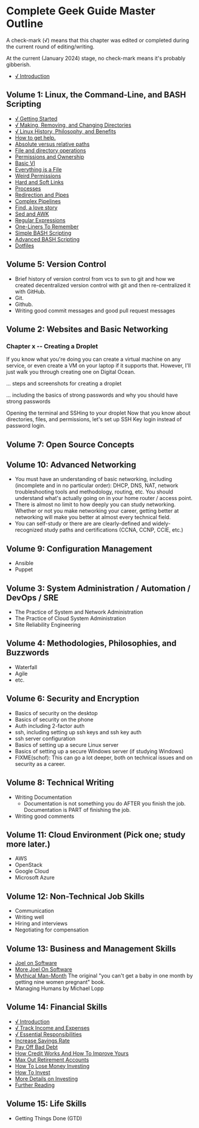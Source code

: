 # Complete Geek Guide Master Outline

A check-mark (√) means that this chapter was edited or completed during the current round of editing/writing.

At the current (January 2024) stage, no check-mark means it's probably gibberish.

* [√ Introduction](../README.md)

## Volume 1: Linux, the Command-Line, and BASH Scripting

* [√ Getting Started](./linux-basics/getting-started.md)
* [√ Making, Removing, and Changing Directories](./linux-basics/directories.md)
* [√ Linux History, Philosophy, and Benefits](./linux-basics/operating-systems-and-history.md)
* [How to get help.](./linux-basics/getting-help.md)
* [Absolute versus relative paths](./linux-basics/absolute-vs-relative-paths.md)
* [File and directory operations](./linux-basics/file-and-directory-operations.md)
* [Permissions and Ownership](./linux-basics/permissions-and-ownership.md)
* [Basic VI](./linux-basics/basic-vim.md)
* [Everything is a File](./linux-basics/everything-is-a-file.md)
* [Weird Permissions](./linux-basics/weird-permissions.md)
* [Hard and Soft Links](./linux-basics/hard-and-soft-links.md)
* [Processes](./linux-basics/processes.md)
* [Redirection and Pipes](./linux-basics/redirection-and-pipes.md)
* [Complex Pipelines](./linux-basics/complex-pipelines.md)
* [Find, a love story](./linux-basics/find-a-love-story.md)
* [Sed and AWK](./linux-basics/sed-and-awk.md)
* [Regular Expressions](./linux-basics/regular-expressions.md)
* [One-Liners To Remember](./linux-basics/one-liners-to-rememeber.md)
* [Simple BASH Scripting](./linux-basics/simple-bash-scripting.md)
* [Advanced BASH Scripting](./linux-basics/advanced-bash-scripting.md)
* [Dotfiles](./021-dotfiles.md)

## Volume 5: Version Control

* Brief history of version control from vcs to svn to git and how we created decentralized version control with git and then re-centralized it with GitHub.
* Git.
* Github.
* Writing good commit messages and good pull request messages

## Volume 2: Websites and Basic Networking

### Chapter x -- Creating a Droplet

If you know what you're doing you can create a virtual machine on any service, or even create a VM on your laptop if it supports that. However, I'll just walk you through creating one on Digital Ocean.

... steps and screenshots for creating a droplet

... including the basics of strong passwords and why you should have strong passwords

Opening the terminal and SSHing to your droplet
Now that you know about directories, files, and permissions, let's set up SSH Key login instead of password login.

## Volume 7:  Open Source Concepts

## Volume 10: Advanced Networking

* You must have an understanding of basic networking, including (incomplete and in no particular order): DHCP, DNS, NAT, network troubleshooting tools and methodology, routing, etc. You should understand what's actually going on in your home router / access point.
* There is almost no limit to how deeply you can study networking. Whether or not you make networking your career, getting better at networking will make you better at almost every technical field.
* You can self-study or there are are clearly-defined and widely-recognized study paths and certifications (CCNA, CCNP, CCIE, etc.)

## Volume 9: Configuration Management

* Ansible
* Puppet

## Volume 3: System Administration / Automation / DevOps / SRE

* The Practice of System and Network Administration
* The Practice of Cloud System Administration
* Site Reliability Engineering

## Volume 4: Methodologies, Philosophies, and Buzzwords

* Waterfall
* Agile
* etc.

## Volume 6: Security and Encryption

* Basics of security on the desktop
* Basics of security on the phone
* Auth including 2-factor auth
* ssh, including setting up ssh keys and ssh key auth
* ssh server configuration
* Basics of setting up a secure Linux server
* Basics of setting up a secure Windows server (if studying Windows)
* FIXME(schof): This can go a lot deeper, both on technical issues and on security as a career.

## Volume 8:  Technical Writing

* Writing Documentation
    * Documentation is not something you do AFTER you finish the job. Documentation is PART of finishing the job.
* Writing good comments

## Volume 11:  Cloud Environment (Pick one; study more later.)

* AWS
* OpenStack
* Google Cloud
* Microsoft Azure

## Volume 12: Non-Technical Job Skills

* Communication
* Writing well
* Hiring and interviews
* Negotiating for compensation

## Volume 13: Business and Management Skills

* [Joel on Software](https://www.amazon.com/Joel-Software-Occasionally-Developers-Designers/dp/1590593898)
* [More Joel On Software](https://www.amazon.com/More-Joel-Software-Occasionally-Developers/dp/1430209879)
* [Mythical Man-Month](https://www.amazon.com/Mythical-Man-Month-Software-Engineering-Anniversary/dp/0201835959/ref=sr_1_1?crid=62GZK0EBAMWG) The original "you can't get a baby in one month by getting nine women pregnant" book.
* Managing Humans by Michael Lopp

## Volume 14: Financial Skills

* [√ Introduction](./financial-skills/introduction.md)
* [√ Track Income and Expenses](./financial-skills/track-income-and-expenses.md)
* [√ Essential Responsibilities](./financial-skills/essential-responsibilities.md)
* [Increase Savings Rate](./financial-skills/increase-savings-rate.md)
* [Pay Off Bad Debt](./financial-skills/pay-off-bad-debt.md)
* [How Credit Works And How To Improve Yours](./financial-skills/how-credit-works.md)
* [Max Out Retirement Accounts](./financial-skills/max-out-retirement-accounts.md)
* [How To Lose Money Investing](./financial-skills/how-to-lose-money-investing.md)
* [How To Invest](./financial-skills/how-to-invest.md)
* [More Details on Investing](./financial-skills/investing-more-details.md)
* [Further Reading](./financial-skills/further-reading.md)

## Volume 15: Life Skills

* Getting Things Done (GTD)
